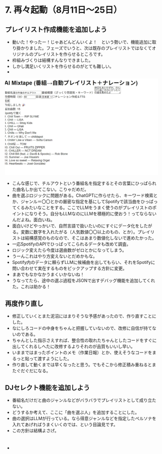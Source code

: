 # 7. 再々起動（8月11日～25日）
## プレイリスト作成機能を追加しよう
- 動いた！やったー！じゃあどんどんいくよ！　という勢いで、機能追加に取り掛かりました。フェーズでいうと、次は既存のプレイリストではなくてオリジナルのプレイリストを作らせるところです。
- 枠組みづくりは結構すんなりできました。
- しかし満足いくリストを作らせるのがとても難しい。
- 
![](images/07_dev4-2025-10-12-21-34-55.png)

- こんな感じで、チルアウトという番組名を指定するとその言葉にひっぱられた曲名しか出てこない。こりゃだめだ。
- 曲を選ぶロジックに問題がある。ChatGPTに作らせたら、キーワード検索とか、ジャンル＝〇〇とかの厳密な指定を基にしてSpotifyで該当曲をひっぱってくるみたいなことをする。ここでLLMをうまく使うのがプレイリストのポイントになりそう。自分もLLMなのにLLMを積極的に使おう！ってならないんだよね。面白いね。
- 面白いけどやっかいで、自然言語で扱いたいのにすぐにデータ化をしたがる。変数に数字を入れたがる（人気数値〇〇以上のもの、とか）。プレイリストは結構感覚のものなので、そこはあまり数値化しないで進めたかった。
- 一応SpotifyのAPIでひっぱってこられるデータも改めて調査。
- ロジック変えたら今度は選曲数がゼロとかになってしまう。 
- うーんこれはやり方変えないとだめかもな。
- Spotify内のデータに頼らずLLMに候補曲を出してもらい、それをSpotifyに問い合わせて実在するものをピックアップする方針に変更。
- まあでもなかなかうまくいかないね！
- うなってたら、途中の選ぶ過程をJSONで出すデバッグ機能を追加してくれた。これは助かる！
  
  
## 再度作り直し
- 修正していくとまた泥沼にはまりそうな予感があったので、作り直すことにした。
- なにしろコードの中身をちゃんと把握していないので、改修に自信が持てないのである。
- ちゃんとした指示さえすれば、整合性の取れたちゃんとしたコードをすぐに出してくれるしへたに改修するよりそれのが品質もいいし早い。
- いままではまったポイントのメモ（作業日報）とか、使えそうなコードをまるっと貼って渡すようにした。
- 作り直して動くまでは早くなったと思う。でもそこから修正積み重ねるとまたぐだぐだになる。


## DJセレクト機能を追加しよう
- 番組名だけだと曲のジャンルなどがバラバラでプレイリストとして成り立たない。
- どうするか考えて、ここに「曲を選ぶ人」を追加することにした。
- 曲の選択はLLMが行っている。なら得意ジャンルなどを指定したペルソナを入れてあげればうまくいくのでは、という目論見です。
- この方針は結構よさげ。

#
- 

